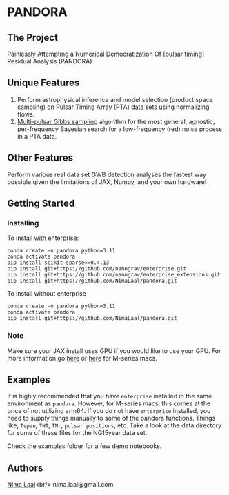 # PANDORA

## The Project

Painlessly Attempting a Numerical Democratization Of [pulsar timing] Residual Analysis (PANDORA)

## Unique Features
1. Perform astrophysical inference and model selection (product space sampling) on Pulsar Timing Array (PTA) data sets using normalizing flows.
2. [Multi-pulsar Gibbs sampling](https://arxiv.org/pdf/2410.11944) algorithm for the most general, agnostic, per-frequency Bayesian search for a low-frequency (red) noise process in a PTA data.

## Other Features
Perform various real data set GWB detection analyses the fastest way possible given the limitations of JAX, Numpy, and your own hardware!  

## Getting Started


### Installing
To install with enterprise:
```
conda create -n pandora python=3.11
conda activate pandora
pip install scikit-sparse==0.4.13
pip install git+https://github.com/nanograv/enterprise.git
pip install git+https://github.com/nanograv/enterprise_extensions.git
pip install git+https://github.com/NimaLaal/pandora.git
```
To install without enterprise
```
conda create -n pandora python=3.11
conda activate pandora
pip install git+https://github.com/NimaLaal/pandora.git
```
### Note
Make sure your JAX install uses GPU if you would like to use your GPU. For more information go [here](https://docs.jax.dev/en/latest/installation.html) or [here](https://developer.apple.com/metal/jax/) for M-series macs.

## Examples
It is highly recommended that you have ```enterprise``` installed in the same environment as ```pandora```. However, for M-series macs, this comes at the price of not utilizing arm64. If you do not have ```enterprise``` installed, you need to supply things manually to some of the pandora functions. Things like, ```Tspan```, ```TNT```, ```TNr```, ```pulsar positions```, etc. Take a look at the data directory for some of these files for the NG15year data set.

Check the examples folder for a few demo notebooks.

## Authors

[Nima Laal](https://ui.adsabs.harvard.edu/search/filter_author_facet_hier_fq_author=AND&filter_author_facet_hier_fq_author=author_facet_hier%3A%221%2FLaal%2C%20N%2FLaal%2C%20Nima%22&fq=%7B!type%3Daqp%20v%3D%24fq_database%7D&fq=%7B!type%3Daqp%20v%3D%24fq_author%7D&fq_author=(author_facet_hier%3A%221%2FLaal%2C%20N%2FLaal%2C%20Nima%22)&fq_database=(database%3Aastronomy%20OR%20database%3Aphysics)&q=%20author%3A%22Nima%20Laal%22&sort=date%20desc%2C%20bibcode%20desc&p_=0)<br/> 
nima.laal@gmail.com
